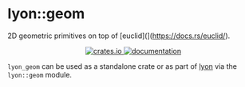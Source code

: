 # lyon::geom

2D geometric primitives on top of [euclid](](https://docs.rs/euclid/).

<p align="center">
  <a href="https://crates.io/crates/lyon_geom">
      <img src="https://img.shields.io/crates/v/lyon_geom.svg" alt="crates.io">
  </a>
  <a href="https://docs.rs/lyon_geom">
      <img src="https://docs.rs/lyon_geom/badge.svg" alt="documentation">
  </a>
</p>

`lyon_geom` can be used as a standalone crate or as part of [lyon](https://docs.rs/lyon/) via the `lyon::geom` module.
